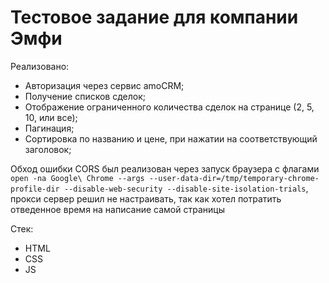 # Тестовое задание для компании Эмфи

Реализовано:

- Авторизация через сервис amoCRM;
- Получение списков сделок;
- Отображение ограниченного количества сделок на странице (2, 5, 10, или все);
- Пагинация;
- Сортировка по названию и цене, при нажатии на соответствующий заголовок;

Обход ошибки CORS был реализован через запуск браузера с флагами `open -na Google\ Chrome --args --user-data-dir=/tmp/temporary-chrome-profile-dir --disable-web-security --disable-site-isolation-trials`, прокси сервер решил не настраивать, так как хотел потратить отведенное время на написание самой страницы

Стек:
- HTML
- CSS
- JS
